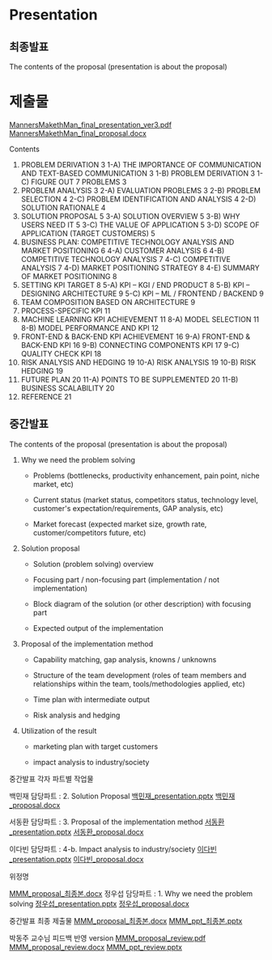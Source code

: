 # Presentation

## 최종발표

The contents of the proposal (presentation is about the proposal)

# 제출물
[MannersMakethMan_final_presentation_ver3.pdf](https://github.com/Manner-Maketh-Man/Presentation/files/11943625/MannersMakethMan_final_presentation_ver3.pdf)
[MannersMakethMan_final_proposal.docx](https://github.com/Manner-Maketh-Man/Presentation/files/11954410/MannersMakethMan_final_proposal.docx)


Contents
1. PROBLEM DERIVATION	3
    1-A) THE IMPORTANCE OF COMMUNICATION AND TEXT-BASED COMMUNICATION	3
    1-B) PROBLEM DERIVATION	3
    1-C) FIGURE OUT 7 PROBLEMS	3
2. PROBLEM ANALYSIS	3
    2-A) EVALUATION PROBLEMS	3
    2-B) PROBLEM SELECTION	4
    2-C) PROBLEM IDENTIFICATION AND ANALYSIS	4
    2-D) SOLUTION RATIONALE	4
3. SOLUTION PROPOSAL	5
    3-A) SOLUTION OVERVIEW	5
    3-B) WHY USERS NEED IT	5
    3-C) THE VALUE OF APPLICATION	5
    3-D) SCOPE OF APPLICATION (TARGET CUSTOMERS)	5
4. BUSINESS PLAN: COMPETITIVE TECHNOLOGY ANALYSIS AND MARKET POSITIONING	6
    4-A) CUSTOMER ANALYSIS	6
    4-B) COMPETITIVE TECHNOLOGY ANALYSIS	7
    4-C) COMPETITIVE ANALYSIS	7
    4-D) MARKET POSITIONING STRATEGY	8
    4-E) SUMMARY OF MARKET POSITIONING	8
5. SETTING KPI TARGET	8
    5-A) KPI – KGI / END PRODUCT	8
    5-B) KPI – DESIGNING ARCHITECTURE	9
    5-C) KPI – ML / FRONTEND / BACKEND	9
6. TEAM COMPOSITION BASED ON ARCHITECTURE	9
7. PROCESS-SPECIFIC KPI	11
8. MACHINE LEARNING KPI ACHIEVEMENT	11
    8-A) MODEL SELECTION	11
    8-B) MODEL PERFORMANCE AND KPI	12
9. FRONT-END & BACK-END KPI ACHIEVEMENT	16
    9-A) FRONT-END & BACK-END KPI	16
    9-B) CONNECTING COMPONENTS KPI	17
    9-C) QUALITY CHECK KPI	18
10. RISK ANALYSIS AND HEDGING	19
    10-A) RISK ANALYSIS	19
    10-B) RISK HEDGING	19
11. FUTURE PLAN	20
    11-A) POINTS TO BE SUPPLEMENTED	20
    11-B) BUSINESS SCALABILITY	20
12. REFERENCE	21

## 중간발표

The contents of the proposal (presentation is about the proposal)

1. Why we need the problem solving

   - Problems (bottlenecks, productivity enhancement, pain point, niche market, etc)

   - Current status (market status, competitors status, technology level, customer's expectation/requirements, GAP analysis, etc)

   - Market forecast (expected market size, growth rate, customer/competitors future, etc)

2. Solution proposal

   - Solution (problem solving) overview

   - Focusing part / non-focusing part (implementation / not implementation)

   - Block diagram of the solution (or other description) with focusing part

   - Expected output of the implementation

3. Proposal of the implementation method

   - Capability matching, gap analysis, knowns / unknowns

   - Structure of the team development (roles of team members and relationships within the team, tools/methodologies applied, etc)

   - Time plan with intermediate output

   - Risk analysis and hedging

4. Utilization of the result

   - marketing plan with target customers

   - impact analysis to industry/society

중간발표 각자 파트별 작업물

백민재
   담당파트 : 2. Solution Proposal
   [백민재_presentation.pptx](https://github.com/Manner-Maketh-Man/Presentation/files/11200412/_presentation.pptx)
   [백민재_proposal.docx](https://github.com/Manner-Maketh-Man/Presentation/files/11200416/_proposal.docx)


서동환
   담당파트 : 3. Proposal of the implementation method
   [서동환_presentation.pptx](https://github.com/Manner-Maketh-Man/Presentation/files/11147248/_presentation.pptx)
   [서동환_proposal.docx](https://github.com/Manner-Maketh-Man/Presentation/files/11147244/_proposal.docx)


이다빈
   담당파트 : 4-b. Impact analysis to industry/society
   [이다빈_presentation.pptx](https://github.com/Manner-Maketh-Man/Presentation/files/11139196/_presentation.pptx)
   [이다빈_proposal.docx](https://github.com/Manner-Maketh-Man/Presentation/files/11139197/_proposal.docx)
   
위정명

[MMM_proposal_최종본.docx](https://github.com/Manner-Maketh-Man/Presentation/files/11147209/MMM_proposal_.docx)
정우섭
  담당파트 : 1. Why we need the problem solving
  [정우섭_presentation.pptx](https://github.com/Manner-Maketh-Man/Presentation/files/11138939/_presentation.pptx)
  [정우섭_proposal.docx](https://github.com/Manner-Maketh-Man/Presentation/files/11138941/_proposal.docx)

중간발표 최종 제출물
[MMM_proposal_최종본.docx](https://github.com/Manner-Maketh-Man/Presentation/files/11147220/MMM_proposal_.docx)
[MMM_ppt_최종본.pptx](https://github.com/Manner-Maketh-Man/Presentation/files/11147222/MMM_ppt_.pptx)

박동주 교수님 피드백 반영 version
[MMM_proposal_review.pdf](https://github.com/Manner-Maketh-Man/Presentation/files/11943621/MMM_proposal_review.pdf)
[MMM_proposal_review.docx](https://github.com/Manner-Maketh-Man/Presentation/files/11943619/MMM_proposal_review.docx)
[MMM_ppt_review.pptx](https://github.com/Manner-Maketh-Man/Presentation/files/11943617/MMM_ppt_review.pptx)


